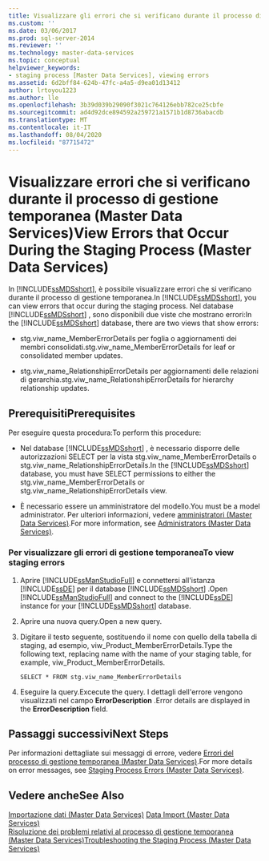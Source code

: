 ```yaml
---
title: Visualizzare gli errori che si verificano durante il processo di gestione temporanea (Master Data Services) | Microsoft Docs
ms.custom: ''
ms.date: 03/06/2017
ms.prod: sql-server-2014
ms.reviewer: ''
ms.technology: master-data-services
ms.topic: conceptual
helpviewer_keywords:
- staging process [Master Data Services], viewing errors
ms.assetid: 6d2bff84-624b-47fc-a4a5-d9ea01d13412
author: lrtoyou1223
ms.author: lle
ms.openlocfilehash: 3b39d039b29090f3021c764126ebb782ce25cbfe
ms.sourcegitcommit: ad4d92dce894592a259721a1571b1d8736abacdb
ms.translationtype: MT
ms.contentlocale: it-IT
ms.lasthandoff: 08/04/2020
ms.locfileid: "87715472"
---
```

# <a name="view-errors-that-occur-during-the-staging-process-master-data-services"></a><span data-ttu-id="352f9-102">Visualizzare errori che si verificano durante il processo di gestione temporanea (Master Data Services)</span><span class="sxs-lookup"><span data-stu-id="352f9-102">View Errors that Occur During the Staging Process (Master Data Services)</span></span>
  <span data-ttu-id="352f9-103">In [!INCLUDE[ssMDSshort](../includes/ssmdsshort-md.md)], è possibile visualizzare errori che si verificano durante il processo di gestione temporanea.</span><span class="sxs-lookup"><span data-stu-id="352f9-103">In [!INCLUDE[ssMDSshort](../includes/ssmdsshort-md.md)], you can view errors that occur during the staging process.</span></span> <span data-ttu-id="352f9-104">Nel database [!INCLUDE[ssMDSshort](../includes/ssmdsshort-md.md)] , sono disponibili due viste che mostrano errori:</span><span class="sxs-lookup"><span data-stu-id="352f9-104">In the [!INCLUDE[ssMDSshort](../includes/ssmdsshort-md.md)] database, there are two views that show errors:</span></span>  
  
-   <span data-ttu-id="352f9-105">stg.viw_name_MemberErrorDetails per foglia o aggiornamenti dei membri consolidati.</span><span class="sxs-lookup"><span data-stu-id="352f9-105">stg.viw_name_MemberErrorDetails for leaf or consolidated member updates.</span></span>  
  
-   <span data-ttu-id="352f9-106">stg.viw_name_RelationshipErrorDetails per aggiornamenti delle relazioni di gerarchia.</span><span class="sxs-lookup"><span data-stu-id="352f9-106">stg.viw_name_RelationshipErrorDetails for hierarchy relationship updates.</span></span>  
  
## <a name="prerequisites"></a><span data-ttu-id="352f9-107">Prerequisiti</span><span class="sxs-lookup"><span data-stu-id="352f9-107">Prerequisites</span></span>  
 <span data-ttu-id="352f9-108">Per eseguire questa procedura:</span><span class="sxs-lookup"><span data-stu-id="352f9-108">To perform this procedure:</span></span>  
  
-   <span data-ttu-id="352f9-109">Nel database [!INCLUDE[ssMDSshort](../includes/ssmdsshort-md.md)] , è necessario disporre delle autorizzazioni SELECT per la vista stg.viw_name_MemberErrorDetails o stg.viw_name_RelationshipErrorDetails.</span><span class="sxs-lookup"><span data-stu-id="352f9-109">In the [!INCLUDE[ssMDSshort](../includes/ssmdsshort-md.md)] database, you must have SELECT permissions to either the stg.viw_name_MemberErrorDetails or stg.viw_name_RelationshipErrorDetails view.</span></span>  
  
-   <span data-ttu-id="352f9-110">È necessario essere un amministratore del modello.</span><span class="sxs-lookup"><span data-stu-id="352f9-110">You must be a model administrator.</span></span> <span data-ttu-id="352f9-111">Per ulteriori informazioni, vedere [amministratori &#40;Master Data Services&#41;](administrators-master-data-services.md).</span><span class="sxs-lookup"><span data-stu-id="352f9-111">For more information, see [Administrators &#40;Master Data Services&#41;](administrators-master-data-services.md).</span></span>  
  
### <a name="to-view-staging-errors"></a><span data-ttu-id="352f9-112">Per visualizzare gli errori di gestione temporanea</span><span class="sxs-lookup"><span data-stu-id="352f9-112">To view staging errors</span></span>  
  
1.  <span data-ttu-id="352f9-113">Aprire [!INCLUDE[ssManStudioFull](../includes/ssmanstudiofull-md.md)] e connettersi all'istanza [!INCLUDE[ssDE](../includes/ssde-md.md)] per il database [!INCLUDE[ssMDSshort](../includes/ssmdsshort-md.md)] .</span><span class="sxs-lookup"><span data-stu-id="352f9-113">Open [!INCLUDE[ssManStudioFull](../includes/ssmanstudiofull-md.md)] and connect to the [!INCLUDE[ssDE](../includes/ssde-md.md)] instance for your [!INCLUDE[ssMDSshort](../includes/ssmdsshort-md.md)] database.</span></span>  
  
2.  <span data-ttu-id="352f9-114">Aprire una nuova query.</span><span class="sxs-lookup"><span data-stu-id="352f9-114">Open a new query.</span></span>  
  
3.  <span data-ttu-id="352f9-115">Digitare il testo seguente, sostituendo il nome con quello della tabella di staging, ad esempio, viw_Product_MemberErrorDetails.</span><span class="sxs-lookup"><span data-stu-id="352f9-115">Type the following text, replacing name with the name of your staging table, for example, viw_Product_MemberErrorDetails.</span></span>  
  
     `SELECT * FROM stg.viw_name_MemberErrorDetails`  
  
4.  <span data-ttu-id="352f9-116">Eseguire la query.</span><span class="sxs-lookup"><span data-stu-id="352f9-116">Excecute the query.</span></span> <span data-ttu-id="352f9-117">I dettagli dell'errore vengono visualizzati nel campo **ErrorDescription** .</span><span class="sxs-lookup"><span data-stu-id="352f9-117">Error details are displayed in the **ErrorDescription** field.</span></span>  
  
## <a name="next-steps"></a><span data-ttu-id="352f9-118">Passaggi successivi</span><span class="sxs-lookup"><span data-stu-id="352f9-118">Next Steps</span></span>  
 <span data-ttu-id="352f9-119">Per informazioni dettagliate sui messaggi di errore, vedere [Errori del processo di gestione temporanea &#40;Master Data Services&#41;](../../2014/master-data-services/staging-process-errors-master-data-services.md).</span><span class="sxs-lookup"><span data-stu-id="352f9-119">For more details on error messages, see [Staging Process Errors &#40;Master Data Services&#41;](../../2014/master-data-services/staging-process-errors-master-data-services.md).</span></span>  
  
## <a name="see-also"></a><span data-ttu-id="352f9-120">Vedere anche</span><span class="sxs-lookup"><span data-stu-id="352f9-120">See Also</span></span>  
 <span data-ttu-id="352f9-121">[Importazione dati &#40;Master Data Services&#41;](overview-importing-data-from-tables-master-data-services.md) </span><span class="sxs-lookup"><span data-stu-id="352f9-121">[Data Import &#40;Master Data Services&#41;](overview-importing-data-from-tables-master-data-services.md) </span></span>  
 [<span data-ttu-id="352f9-122">Risoluzione dei problemi relativi al processo di gestione temporanea (Master Data Services)</span><span class="sxs-lookup"><span data-stu-id="352f9-122">Troubleshooting the Staging Process (Master Data Services)</span></span>](https://social.technet.microsoft.com/wiki/contents/articles/troubleshooting-the-staging-process-master-data-services.aspx)  
  
  
